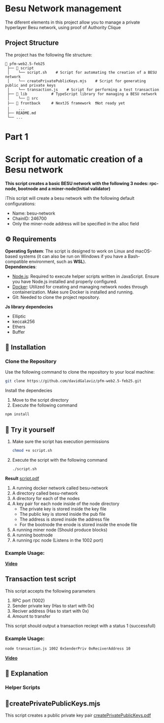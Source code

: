 # Besu Network management
The diferent elements in this project allow you to manage a private hyperlayer Besu network, using proof of Authority Clique

## Project Structure 
The project has the following file structure:

```
📂 pfm-web2.5-feb25
 ├── 📂 script        
 │    └── script.sh    # Script for automating the creation of a BESU network
 │    └── createPrivatePublicKeys.mjs    # Script for generating public and private keys  
 │    └── transaction.js    # Script for performing a test transaction  
 ├── 📂 lib           # TypeScript library for managing a BESU network  
 │    └── 📂 src
 ├── 📂 frontback     # NextJS framework  ❗Not ready yet 
 │    ...  
 ├── README.md  
 └── ...  
```

# Part 1
# Script for automatic creation of a Besu network
**This script creates a basic BESU network with the following 3 nodes: rpc-node, bootnode and a miner-node(Initial validator)**

❕This script will create a besu network with the following default configurations:
- Name: besu-network
- ChainID: 246700
- Only the miner-node address will be specified in the alloc field


## ⚙️ Requirements  
**Operating System**: The script is designed to work on Linux and macOS-based systems (it can also be run on Windows if you have a Bash-compatible environment, such as **WSL**).  
**Dependencies**:
- [Node.js](https://nodejs.org/es): Required to execute helper scripts written in JavaScript. Ensure you have Node.js installed and properly configured.
- [Docker](https://docs.docker.com/get-docker/): Utilized for creating and managing network nodes through containerization. Make sure Docker is installed and running.
- Git: Needed to clone the project repository.

**Js library dependecies**
- Elliptic
- keccak256
- Ethers
- Buffer

## 🔧 Installation  

### Clone the Repository  
Use the following command to clone the repository to your local machine:

```bash
git clone https://github.com/davidGalaviz/pfm-web2.5-feb25.git
```

Install the dependecies
1. Move to the script directory
2. Execute the following command
```bash
npm install
```

## 🌟 Try it yourself

1. Make sure the script has execution permissions
   ```bash
   chmod +x script.sh
   ```
2. Execute the script with the following command
   ```bash
   ./script.sh
   ```
**Result**
[script.pdf](https://github.com/user-attachments/files/19304576/script.pdf)

1. A running docker network called besu-network
2. A directory called besu-network
3. A directory for each of the nodes
4. A key pair for each node inside of the node directory
   - The private key is stored inside the key file
   - The public key is stored inside the pub file
   - The address is stored inside the address file
   - For the bootnode the enode is stored inside the enode file
5. A running miner node (Should produce blocks)
6. A running bootnode
7. A running rpc node (Listens in the 1002 port)

### Example Usage:  

[**Video**](https://youtu.be/ctXvr1Kd740)

## Transaction test script
This script accepts the following parameters
1. RPC port (1002)
2. Sender private key (Has to start with 0x)
3. Reciver address (Has to start with 0x)
4. Amount to transfer

This script should output a transaction reciept with a status 1 (successfull)

### Example Usage: 
   ```bash
   node transaction.js 1002 0xSenderPriv 0xReciverAddress 10
   ```

[**Video**](https://youtu.be/19NL3LAkO6Y)

## 📖 Explanation
### Helper Scripts
## 🔐createPrivatePublicKeys.mjs
This script creates a public private key pair
[createPrivatePublicKeys.pdf](https://github.com/user-attachments/files/19304584/createPrivatePublicKeys.pdf)

